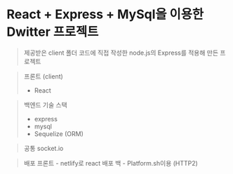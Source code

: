 # React + Express + MySql을 이용한 Dwitter 프로젝트

> 제공받은 client 폴더 코드에 직접 작성한 node.js의 Express를 적용해 만든 프로젝트

> 프론트 (client)
> - React

>백엔드 기술 스택 
> - express
> - mysql
> - Sequelize (ORM)

> 공통 
> socket.io

> 배포
> 프론트 - netlify로 react 배포
> 백 - Platform.sh이용 (HTTP2)
